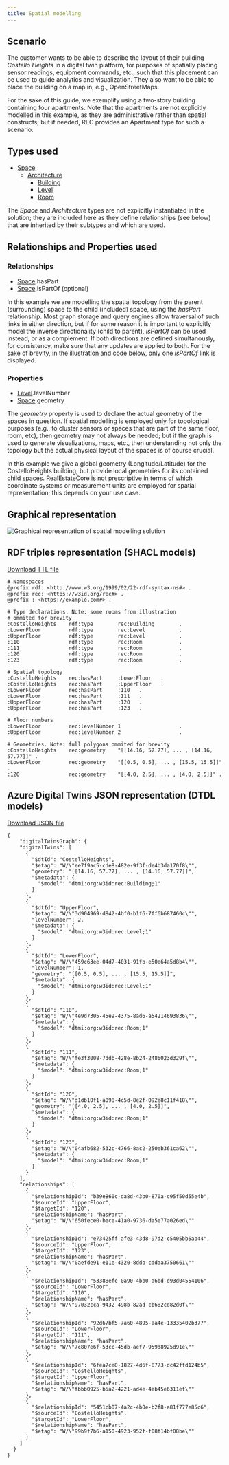 ```yaml
---
title: Spatial modelling
---
```

## Scenario

The customer wants to be able to describe the layout of their building *Costello Heights* in a digital twin platform, for purposes of spatially placing sensor readings, equipment commands, etc., such that this placement can be used to guide analytics and visualization. They also want to be able to place the building on a map in, e.g., OpenStreetMaps. 

For the sake of this guide, we exemplify using a two-story building containing four apartments. Note that the apartments are not explicitly modelled in this example, as they are administrative rather than spatial constructs; but if needed, REC provides an Apartment type for such a scenario.

## Types used

* [Space](/ontology/Space/Space)
    * [Architecture](/ontology/Space/Architecture/)
        * [Building](/ontology/Space/)
        * [Level]()
        * [Room]()

The *Space* and *Architecture* types are not explicitly instantiated in the solution; they are included here as they define relationships (see below) that are inherited by their subtypes and which are used.

## Relationships and Properties used

### Relationships

* [Space]().hasPart
* [Space]().isPartOf (optional)

In this example we are modelling the spatial topology from the parent (surrounding) space to the child (included) space, using the *hasPart* relationship. Most graph storage and query engines allow traversal of such links in either direction, but if for some reason it is important to explicitly model the inverse directionality (child to parent), *isPartOf* can be used instead, or as a complement. If both directions are defined simultanously, for consistency, make sure that any updates are applied to both. For the sake of brevity, in the illustration and code below, only one *isPartOf* link is displayed. 

### Properties

* [Level]().levelNumber
* [Space]().geometry

The *geometry* property is used to declare the actual geometry of the spaces in question. If spatial modelling is employed only for topological purposes (e.g., to cluster sensors or spaces that are part of the same floor, room, etc), then geometry may not always be needed; but if the graph is used to generate visualizations, maps, etc., then understanding not only the topology but the actual physical layout of the spaces is of course crucial.

In this example we give a global geometry (Longitude/Latitude) for the CostelloHeights building, but provide local geometries for its contained child spaces. RealEstateCore is not prescriptive in terms of which coordinate systems or measurement units are employed for spatial representation; this depends on your use case.

## Graphical representation

![Graphical representation of spatial modelling solution](spatial.png)

## RDF triples representation (SHACL models)

[Download TTL file](spatial.ttl)

```
# Namespaces
@prefix rdf: <http://www.w3.org/1999/02/22-rdf-syntax-ns#> .
@prefix rec: <https://w3id.org/rec#> .
@prefix : <https://example.com#> .

# Type declarations. Note: some rooms from illustration
# ommited for brevity
:CostelloHeights    rdf:type        rec:Building        .
:LowerFloor         rdf:type        rec:Level           .
:UpperFloor         rdf:type        rec:Level           .
:110                rdf:type        rec:Room            .
:111                rdf:type        rec:Room            .
:120                rdf:type        rec:Room            .
:123                rdf:type        rec:Room            .

# Spatial topology
:CostelloHeights    rec:hasPart     :LowerFloor   .
:CostelloHeights    rec:hasPart     :UpperFloor   .
:LowerFloor         rec:hasPart     :110   .
:LowerFloor         rec:hasPart     :111   .
:UpperFloor         rec:hasPart     :120   .
:UpperFloor         rec:hasPart     :123   .

# Floor numbers
:LowerFloor         rec:levelNumber 1                   .
:UpperFloor         rec:levelNumber 2                   .

# Geometries. Note: full polygons ommited for brevity
:CostelloHeights    rec:geometry    "[[14.16, 57.77], ... , [14.16, 57.77]]" .
:LowerFloor         rec:geometry    "[[0.5, 0.5], ... , [15.5, 15.5]]" .
:120                rec:geometry    "[[4.0, 2.5], ... , [4.0, 2.5]]" .
```

## Azure Digital Twins JSON representation (DTDL models)

[Download JSON file](spatial.json)

```
{
    "digitalTwinsGraph": {
    "digitalTwins": [
      {
        "$dtId": "CostelloHeights",
        "$etag": "W/\"ee7f9ac5-cde8-482e-9f3f-de4b3da170f8\"",
        "geometry": "[[14.16, 57.77], ... , [14.16, 57.77]]",
        "$metadata": {
          "$model": "dtmi:org:w3id:rec:Building;1"
        }
      },
      {
        "$dtId": "UpperFloor",
        "$etag": "W/\"3d904969-d842-4bf0-b1f6-7ff6b687460c\"",
        "levelNumber": 2,
        "$metadata": {
          "$model": "dtmi:org:w3id:rec:Level;1"
        }
      },
      {
        "$dtId": "LowerFloor",
        "$etag": "W/\"459c63ee-04d7-4031-91fb-e50e64a5d8b4\"",
        "levelNumber": 1,
        "geometry": "[[0.5, 0.5], ... , [15.5, 15.5]]",
        "$metadata": {
          "$model": "dtmi:org:w3id:rec:Level;1"
        }
      },
      {
        "$dtId": "110",
        "$etag": "W/\"4e9d7305-45e9-4375-8ad6-a54214693836\"",
        "$metadata": {
          "$model": "dtmi:org:w3id:rec:Room;1"
        }
      },
      {
        "$dtId": "111",
        "$etag": "W/\"fe3f3008-7ddb-428e-8b24-2486023d329f\"",
        "$metadata": {
          "$model": "dtmi:org:w3id:rec:Room;1"
        }
      },
      {
        "$dtId": "120",
        "$etag": "W/\"d1db10f1-a098-4c5d-8e2f-092e8c11f418\"",
        "geometry": "[[4.0, 2.5], ... , [4.0, 2.5]]",
        "$metadata": {
          "$model": "dtmi:org:w3id:rec:Room;1"
        }
      },
      {
        "$dtId": "123",
        "$etag": "W/\"04afb682-532c-4766-8ac2-250eb361ca62\"",
        "$metadata": {
          "$model": "dtmi:org:w3id:rec:Room;1"
        }
      }
    ],
    "relationships": [
      {
        "$relationshipId": "b39e860c-da8d-43b0-870a-c95f50d55e4b",
        "$sourceId": "UpperFloor",
        "$targetId": "120",
        "$relationshipName": "hasPart",
        "$etag": "W/\"650fece0-bece-41a0-9736-da5e77a026ed\""
      },
      {
        "$relationshipId": "e73425ff-afe3-43d8-97d2-c5405bb5ab44",
        "$sourceId": "UpperFloor",
        "$targetId": "123",
        "$relationshipName": "hasPart",
        "$etag": "W/\"0aefde91-e11e-4320-8ddb-cddaa3750661\""
      },
      {
        "$relationshipId": "53388efc-0a90-4bb0-a6bd-d93d04554106",
        "$sourceId": "LowerFloor",
        "$targetId": "110",
        "$relationshipName": "hasPart",
        "$etag": "W/\"97032cca-9432-498b-82ad-cb682cd82d0f\""
      },
      {
        "$relationshipId": "92d67bf5-7a60-4895-aa4e-13335402b377",
        "$sourceId": "LowerFloor",
        "$targetId": "111",
        "$relationshipName": "hasPart",
        "$etag": "W/\"7c807e6f-53cc-45db-aef7-959d8925d91e\""
      },
      {
        "$relationshipId": "6fea7ce8-1827-4d6f-8773-dc42ffd124b5",
        "$sourceId": "CostelloHeights",
        "$targetId": "UpperFloor",
        "$relationshipName": "hasPart",
        "$etag": "W/\"fbbb0925-b5a2-4221-ad4e-4eb45e6311ef\""
      },
      {
        "$relationshipId": "5451cb07-4a2c-4b0e-b2f8-a81f777e85c6",
        "$sourceId": "CostelloHeights",
        "$targetId": "LowerFloor",
        "$relationshipName": "hasPart",
        "$etag": "W/\"99b9f7b6-a150-4923-952f-f08f14bf08be\""
      }
    ]
  }
}
```
